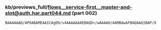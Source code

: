 ### kb/previews_full/flows__service-first__master-and-slot@auth.har.part044.md (part 002)

```md
BAAAAAAD/AP8ABAMEAAICAgD9/v4AAAAAAAEBAQD+/wAAAAH/AAMBAwAFBAQAAQIBAP/9
```

```
